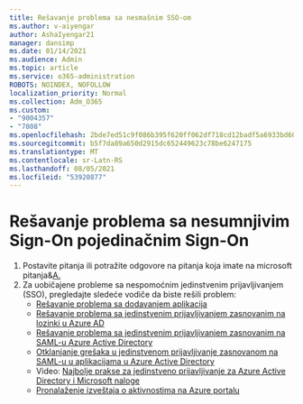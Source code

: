 ```yaml
---
title: Rešavanje problema sa nesmašnim SSO-om
ms.author: v-aiyengar
author: AshaIyengar21
manager: dansimp
ms.date: 01/14/2021
ms.audience: Admin
ms.topic: article
ms.service: o365-administration
ROBOTS: NOINDEX, NOFOLLOW
localization_priority: Normal
ms.collection: Adm_O365
ms.custom:
- "9004357"
- "7808"
ms.openlocfilehash: 2bde7ed51c9f086b395f620ff062df718cd12badf5a6933bd60ca0f81d6501eb
ms.sourcegitcommit: b5f7da89a650d2915dc652449623c78be6247175
ms.translationtype: MT
ms.contentlocale: sr-Latn-RS
ms.lasthandoff: 08/05/2021
ms.locfileid: "53920877"
---
```

# <a name="troubleshooting-seamless-single-sign-on-issues"></a>Rešavanje problema sa nesumnjivim Sign-On pojedinačnim Sign-On

1. Postavite pitanja ili potražite odgovore na pitanja koja imate na microsoft pitanja&[A.](https://docs.microsoft.com/azure/active-directory/reports-monitoring/howto-find-activity-reports#troubleshoot-issues-with-activity-reports)
1. Za uobičajene probleme sa nespomoćnim jedinstvenim prijavljivanjem (SSO), pregledajte sledeće vodiče da biste rešili problem:
    - [Rešavanje problema sa dodavanjem aplikacija](https://docs.microsoft.com/azure/active-directory/manage-apps/troubleshoot-adding-apps) 
    - [Rešavanje problema sa jedinstvenim prijavljivanjem zasnovanim na lozinki u Azure AD](https://docs.microsoft.com/azure/active-directory/manage-apps/troubleshoot-password-based-sso) 
    - [Rešavanje problema sa jedinstvenim prijavljivanjem zasnovanim na SAML-u Azure Active Directory](https://docs.microsoft.com/azure/active-directory/manage-apps/troubleshoot-saml-based-sso) 
    - [Otklanjanje grešaka u jedinstvenom prijavljivanje zasnovanom na SAML-u u aplikacijama u Azure Active Directory](https://docs.microsoft.com/azure/active-directory/manage-apps/debug-saml-sso-issues) 
    - Video: [Najbolje prakse za jedinstveno prijavljivanje za Azure Active Directory i Microsoft naloge](https://azure.microsoft.com/resources/videos/ignite-2018-single-sign-on-best-practices-for-azure-active-directory-and-microsoft-accounts/) 
    - [Pronalaženje izveštaja o aktivnostima na Azure portalu](https://docs.microsoft.com/azure/active-directory/reports-monitoring/howto-find-activity-reports#troubleshoot-issues-with-activity-reports)